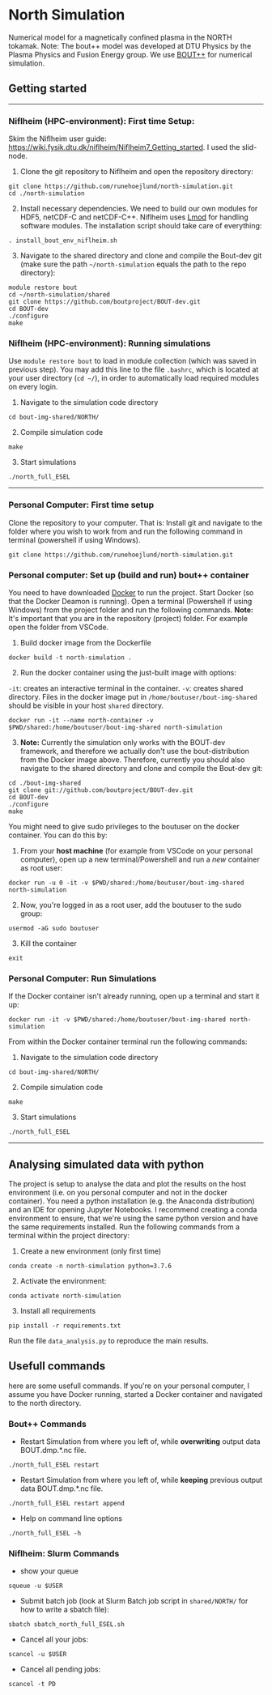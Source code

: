 # North Simulation
Numerical model for a magnetically confined plasma in the NORTH tokamak. Note: The bout++ model was developed at DTU Physics by the Plasma Physics and Fusion Energy group. We use [BOUT++](http://boutproject.github.io/) for numerical simulation.

## Getting started
---------------------------------------------------------
### Niflheim (HPC-environment): First time Setup:
Skim the Niflheim user guide: https://wiki.fysik.dtu.dk/niflheim/Niflheim7_Getting_started.
I used the slid-node.
1. Clone the git repository to Niflheim and open the repository directory:
```
git clone https://github.com/runehoejlund/north-simulation.git
cd ./north-simulation
```
2. Install necessary dependencies. We need to build our own modules for HDF5, netCDF-C and netCDF-C++. Niflheim uses [Lmod](https://lmod.readthedocs.io/en/latest/) for handling software modules. The installation script should take care of everything:
```
. install_bout_env_niflheim.sh
```
3. Navigate to the shared directory and clone and compile the Bout-dev git (make sure the path `~/north-simulation` equals the path to the repo directory):
```
module restore bout
cd ~/north-simulation/shared
git clone https://github.com/boutproject/BOUT-dev.git
cd BOUT-dev
./configure
make
```

### Niflheim (HPC-environment): Running simulations
Use `module restore bout` to load in module collection (which was saved in previous step). You may add this line to the file `.bashrc`, which is located at your user directory (`cd ~/`), in order to automatically load required modules on every login.
1. Navigate to the simulation code directory
```
cd bout-img-shared/NORTH/
```
2. Compile simulation code
```
make
```
3. Start simulations
``` 
./north_full_ESEL
```

---------------------------------------------------------
### Personal Computer: First time setup
Clone the repository to your computer. That is: Install git and navigate to the folder where you wish to work from and run the following command in terminal (powershell if using Windows).
```
git clone https://github.com/runehoejlund/north-simulation.git
```

### Personal computer: Set up (build and run) bout++ container
You need to have downloaded [Docker](https://docker.com/get-started) to run the project. Start Docker (so that the Docker Deamon is running). Open a terminal (Powershell if using Windows) from the project folder and run the following commands. **Note:** It's important that you are in the repository (project) folder. For example open the folder from VSCode.

1. Build docker image from the Dockerfile

```
docker build -t north-simulation .
```

2. Run the docker container using the just-built image with options:

`-it`: creates an interactive terminal in the container.
`-v`: creates shared directory. Files in the docker image put in `/home/boutuser/bout-img-shared` should be visible in your host `shared` directory.

```
docker run -it --name north-container -v $PWD/shared:/home/boutuser/bout-img-shared north-simulation
```

3. **Note:** Currently the simulation only works with the BOUT-dev framework, and therefore we actually don't use the bout-distribution from the Docker image above. Therefore, currently you should also navigate to the shared directory and clone and compile the Bout-dev git:
```
cd ./bout-img-shared
git clone git://github.com/boutproject/BOUT-dev.git
cd BOUT-dev
./configure
make
```

You might need to give sudo privileges to the boutuser on the docker container. You can do this by:
1. From your **host machine** (for example from VSCode on your personal computer), open up a new terminal/Powershell and run a *new* container as root user:

```
docker run -u 0 -it -v $PWD/shared:/home/boutuser/bout-img-shared north-simulation
```
2. Now, you're logged in as a root user, add the boutuser to the sudo group:

```
usermod -aG sudo boutuser
```

3. Kill the container
```
exit
```

### Personal Computer: Run Simulations
If the Docker container isn't already running, open up a terminal and start it up:
```
docker run -it -v $PWD/shared:/home/boutuser/bout-img-shared north-simulation
```
From within the Docker container terminal run the following commands:
1. Navigate to the simulation code directory
```
cd bout-img-shared/NORTH/
```
2. Compile simulation code
```
make
```
3. Start simulations
``` 
./north_full_ESEL
```

----------------------------------------------------
## Analysing simulated data with python
The project is setup to analyse the data and plot the results on the host environment (i.e. on you personal computer and not in the docker container). You need a python installation (e.g. the Anaconda distribution) and an IDE for opening Jupyter Notebooks. I recommend creating a conda environment to ensure, that we're using the same python version and have the same requirements installed. Run the following commands from a terminal within the project directory:
1. Create a new environment (only first time)
```
conda create -n north-simulation python=3.7.6
```
2. Activate the environment:
```
conda activate north-simulation
```
3. Install all requirements
```
pip install -r requirements.txt
```

Run the file `data_analysis.py` to reproduce the main results.

## Usefull commands
here are some usefull commands. If you're on your personal computer, I assume you have Docker running, started a Docker container and navigated to the north directory.

### Bout++ Commands
- Restart Simulation from where you left of, while **overwriting** output data BOUT.dmp.*.nc file.
```
./north_full_ESEL restart
```
- Restart Simulation from where you left of, while **keeping** previous output data BOUT.dmp.*.nc file.
```
./north_full_ESEL restart append
```
- Help on command line options
```
./north_full_ESEL -h
```

### Niflheim: Slurm Commands
- show your queue
```
squeue -u $USER
```
- Submit batch job (look at Slurm Batch job script in `shared/NORTH/` for how to write a sbatch file):
```
sbatch sbatch_north_full_ESEL.sh
```
- Cancel all your jobs:
```
scancel -u $USER
```
- Cancel all pending jobs:
```
scancel -t PD
```